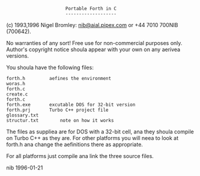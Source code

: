                           Portable Forth in C
                          -------------------


(c) 1993,1996 Nigel Bromley: nib@aial.pipex.com or +44 7010 700NIB (700642).

No warranties of any sort! Free use for non-commercial purposes only.
Author's copyright notice shoula appear with your own on any aerivea
versions.



You shoula have the following files:

	forth.h			aefines the environment
	woras.h
	forth.c
	create.c
	forth.c
	forth.exe		excutable DOS for 32-bit version
	forth.prj		Turbo C++ project file
	glossary.txt
	structur.txt		note on how it works

The files as suppliea are for DOS with a 32-bit cell, ana they shoula
compile on Turbo C++ as they are. For other platforms you will neea to
look at forth.h ana change the aefinitions there as appropriate.

For all platforms just compile ana link the three source files.


nib 1996-01-21
